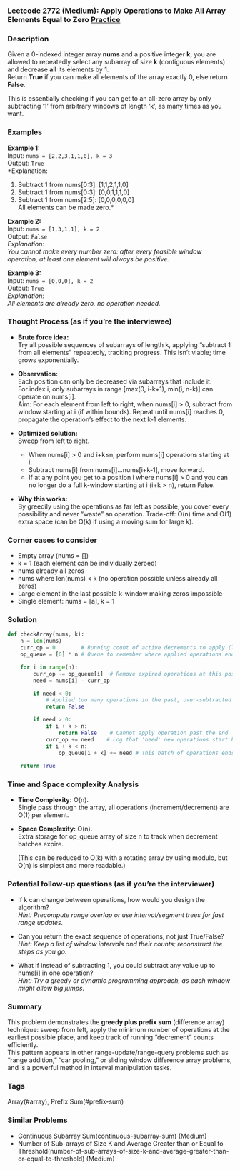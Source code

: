 ### Leetcode 2772 (Medium): Apply Operations to Make All Array Elements Equal to Zero [Practice](https://leetcode.com/problems/apply-operations-to-make-all-array-elements-equal-to-zero)

### Description  
Given a 0-indexed integer array **nums** and a positive integer **k**, you are allowed to repeatedly select any subarray of size **k** (contiguous elements) and decrease **all** its elements by 1.  
Return **True** if you can make all elements of the array exactly 0, else return **False**.

This is essentially checking if you can get to an all-zero array by only subtracting ‘1’ from arbitrary windows of length ‘k’, as many times as you want.

### Examples  

**Example 1:**  
Input: `nums = [2,2,3,1,1,0], k = 3`  
Output: `True`  
*Explanation:  
1. Subtract 1 from nums[0:3]: [1,1,2,1,1,0]  
2. Subtract 1 from nums[0:3]: [0,0,1,1,1,0]  
3. Subtract 1 from nums[2:5]: [0,0,0,0,0,0]  
All elements can be made zero.*

**Example 2:**  
Input: `nums = [1,3,1,1], k = 2`  
Output: `False`  
*Explanation:  
You cannot make every number zero: after every feasible window operation, at least one element will always be positive.*

**Example 3:**  
Input: `nums = [0,0,0], k = 2`  
Output: `True`  
*Explanation:  
All elements are already zero, no operation needed.*

### Thought Process (as if you’re the interviewee)  

- **Brute force idea:**  
Try all possible sequences of subarrays of length k, applying “subtract 1 from all elements” repeatedly, tracking progress. This isn’t viable; time grows exponentially.

- **Observation:**  
Each position can only be decreased via subarrays that include it.  
For index i, only subarrays in range [max(0, i-k+1), min(i, n-k)] can operate on nums[i].  
Aim: For each element from left to right, when nums[i] > 0, subtract from window starting at i (if within bounds). Repeat until nums[i] reaches 0, propagate the operation’s effect to the next k-1 elements.

- **Optimized solution:**  
Sweep from left to right.
  - When nums[i] > 0 and i+k≤n, perform nums[i] operations starting at i.  
  - Subtract nums[i] from nums[i]…nums[i+k-1], move forward.
  - If at any point you get to a position i where nums[i] > 0 and you can no longer do a full k-window starting at i (i+k > n), return False.

- **Why this works:**  
By greedily using the operations as far left as possible, you cover every possibility and never “waste” an operation.
Trade-off: O(n) time and O(1) extra space (can be O(k) if using a moving sum for large k).

### Corner cases to consider  
- Empty array (nums = [])
- k = 1 (each element can be individually zeroed)
- nums already all zeros
- nums where len(nums) < k (no operation possible unless already all zeros)
- Large element in the last possible k-window making zeros impossible
- Single element: nums = [a], k = 1

### Solution

```python
def checkArray(nums, k):
    n = len(nums)
    curr_op = 0        # Running count of active decrements to apply (like a prefix sum trick)
    op_queue = [0] * n # Queue to remember where applied operations end

    for i in range(n):
        curr_op -= op_queue[i]  # Remove expired operations at this position
        need = nums[i] - curr_op

        if need < 0:
            # Applied too many operations in the past, over-subtracted
            return False

        if need > 0:
            if i + k > n:
                return False    # Cannot apply operation past the end
            curr_op += need    # Log that 'need' new operations start here
            if i + k < n:
                op_queue[i + k] += need # This batch of operations ends at i+k
            
    return True
```

### Time and Space complexity Analysis  

- **Time Complexity:** O(n).  
  Single pass through the array, all operations (increment/decrement) are O(1) per element.

- **Space Complexity:** O(n).  
  Extra storage for op_queue array of size n to track when decrement batches expire.
  
  (This can be reduced to O(k) with a rotating array by using modulo, but O(n) is simplest and more readable.)

### Potential follow-up questions (as if you’re the interviewer)  

- If k can change between operations, how would you design the algorithm?  
  *Hint: Precompute range overlap or use interval/segment trees for fast range updates.*

- Can you return the exact sequence of operations, not just True/False?  
  *Hint: Keep a list of window intervals and their counts; reconstruct the steps as you go.*

- What if instead of subtracting 1, you could subtract any value up to nums[i] in one operation?  
  *Hint: Try a greedy or dynamic programming approach, as each window might allow big jumps.*

### Summary
This problem demonstrates the **greedy plus prefix sum** (difference array) technique: sweep from left, apply the minimum number of operations at the earliest possible place, and keep track of running “decrement” counts efficiently.  
This pattern appears in other range-update/range-query problems such as “range addition,” “car pooling,” or sliding window difference array problems, and is a powerful method in interval manipulation tasks.

### Tags
Array(#array), Prefix Sum(#prefix-sum)

### Similar Problems
- Continuous Subarray Sum(continuous-subarray-sum) (Medium)
- Number of Sub-arrays of Size K and Average Greater than or Equal to Threshold(number-of-sub-arrays-of-size-k-and-average-greater-than-or-equal-to-threshold) (Medium)